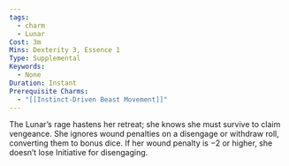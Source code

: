 ```yaml
---
tags:
  - charm
  - Lunar
Cost: 3m
Mins: Dexterity 3, Essence 1
Type: Supplemental
Keywords:
  - None
Duration: Instant
Prerequisite Charms:
  - "[[Instinct-Driven Beast Movement]]"
---
```

The Lunar’s rage hastens her retreat; she knows she must survive to claim vengeance. She ignores wound penalties on a disengage or withdraw roll, converting them to bonus dice. If her wound penalty is −2 or higher, she doesn’t lose Initiative for disengaging.